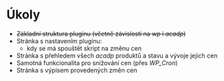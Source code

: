 # Úkoly

* ~~Základní struktura pluginu (včetně závislosti na _wp_ i _acadp_)~~
* Stránka s nastavením pluginu:
  - kdy se má spouštět skript na změnu cen
* Stránka s přehledem všech _acadp_ produktů a stavu a vývoje jejich cen
* Samotná funkcionalita pro snižování cen (přes _WP\_Cron_)
* Stránka s výpisem provedených změn cen

